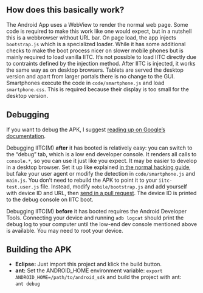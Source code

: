 How does this basically work?
-----------------------------

The Android App uses a WebView to render the normal web page. Some code is required to make this work like one would expect, but in a nutshell this is a webbrowser without URL bar. On page load, the app injects `bootstrap.js` which is a specialized loader. While it has some additional checks to make the boot process nicer on slower mobile phones but is mainly required to load vanilla IITC. It’s not possible to load IITC directly due to contraints defined by the injection method. After IITC is injected, it works the same way as on desktop browsers. Tablets are served the desktop version and apart from larger portals there is no change to the GUI. Smartphones execute the code in `code/smartphone.js` and load `smartphone.css`. This is required because their display is too small for the desktop version.

Debugging
---------

If you want to debug the APK, I suggest [reading up on Google’s documentation](https://developer.android.com/index.html).

Debugging IITC(M) **after** it has booted is relatively easy: you can switch to the “debug” tab, which is a low end developer console. It renders all calls to `console.*`, so you can use it just like you expect. It may be easier to develop in a desktop browser. Set it up like explained [in the normal hacking guide](https://github.com/breunigs/ingress-intel-total-conversion/blob/gh-pages/HACKING.md), but fake your user agent or modify the detection in `code/smartphone.js` and `main.js`. You don’t need to rebuild the APK to point it to your `iitc-test.user.js` file. Instead, modify `mobile/bootstrap.js` and add yourself with device ID and URL, then [send in a pull request](https://github.com/breunigs/ingress-intel-total-conversion/blob/gh-pages/HACKING.md#sending-patches). The device ID is printed to the debug console on IITC boot.

Debugging IITC(M) **before** it has booted requires the Android Developer Tools. Connecting your device and running `adb logcat` should print the debug log to your computer until the low-end dev console mentioned above is available. You may need to root your device.


Building the APK
----------------

- **Eclipse:** Just import this project and klick the build button.
- **ant:**
  Set the ANDROID_HOME environment variable:
  ```export ANDROID_HOME=/path/to/android_sdk```
  and build the project with ant:  
  `ant debug`
